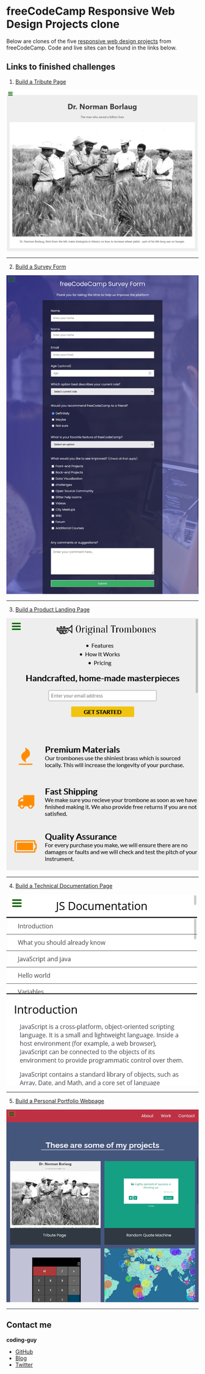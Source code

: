 # freeCodeCamp Responsive Web Design Projects clone

Below are clones of the five [responsive web design projects](https://www.freecodecamp.org/learn/responsive-web-design/) from freeCodeCamp. Code and live sites can be found in the links below.

## Links to finished challenges

1. [Build a Tribute Page](./build-a-tribute-page)

[![screenshot](./build-a-tribute-page/ScreenClip.png)](./build-a-tribute-page)

---

2. [Build a Survey Form](./build-a-survey-form)

[![screenshot](./build-a-survey-form/survey-form.png)](./build-a-survey-form)

---

3. [Build a Product Landing Page](./product-landing-page)

[![screenshot](./product-landing-page/fcc-product-landing-page.png)](./product-landing-page)

---

4. [Build a Technical Documentation Page](./technical-documentation-page)

[![screenshot](./technical-documentation-page/fcc-documentation-screenshot.png)](./technical-documentation-page)

---

5. [Build a Personal Portfolio Webpage](./personal-portfolio-webpage)

[![screenshot](./personal-portfolio-webpage/fcc-portfolio-clone.png)](./personal-portfolio-webpage)

---

## Contact me

**coding-guy**

- [GitHub](https://github.com/1codingguy)
- [Blog](https://blog.coding-guy.com/)
- [Twitter](https://twitter.com/1codingguy)
